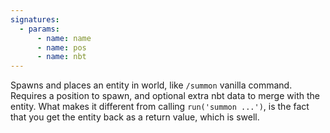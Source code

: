 ```yaml
---
signatures:
  - params:
      - name: name
      - name: pos
      - name: nbt
---
```


Spawns and places an entity in world, like `/summon` vanilla command. Requires a
position to spawn, and optional extra nbt data to merge with the entity. What
makes it different from calling `run('summon ...')`, is the fact that you get
the entity back as a return value, which is swell.

